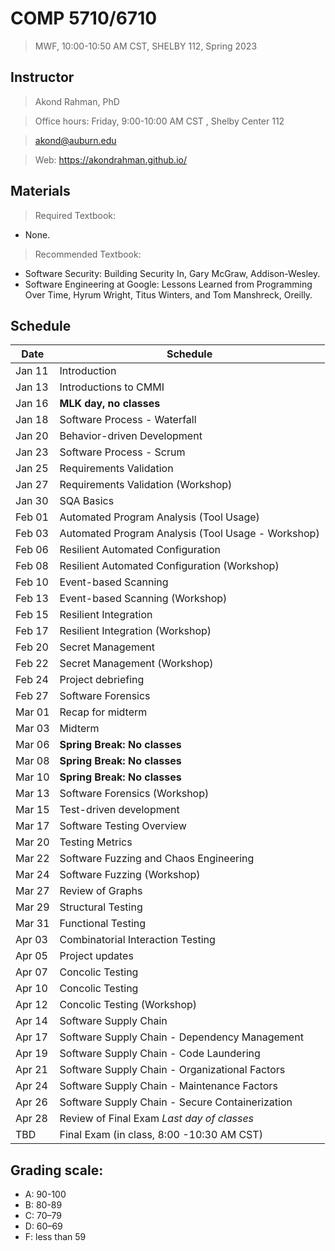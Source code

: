 # COMP 5710/6710 
> MWF, 10:00-10:50 AM CST, SHELBY 112, Spring 2023 

## Instructor 

> Akond Rahman, PhD 

> Office hours: Friday, 9:00-10:00 AM CST , Shelby Center 112 

> akond@auburn.edu 

> Web: https://akondrahman.github.io/ 




## Materials 

> Required Textbook: 
- None. 

> Recommended Textbook:  
- Software Security: Building Security In, Gary McGraw, Addison-Wesley.    
- Software Engineering at Google: Lessons Learned from Programming Over Time, Hyrum Wright, Titus Winters, and Tom Manshreck, Oreilly.    



## Schedule 


| Date    |  Schedule                                                     |
|---------|---------------------------------------------------------------|
| Jan 11  | Introduction                                                  |
| Jan 13  | Introductions to CMMI                                         |
| Jan 16  | **MLK day, no classes**                                       |
| Jan 18  | Software Process - Waterfall                                  |
| Jan 20  | Behavior-driven Development                                   |
| Jan 23  | Software Process - Scrum                                      |
| Jan 25  | Requirements Validation                                       |
| Jan 27  | Requirements Validation (Workshop)                            |
| Jan 30  | SQA Basics                                                    |
| Feb 01  | Automated Program Analysis (Tool Usage)                       |
| Feb 03  | Automated Program Analysis (Tool Usage - Workshop)            |
| Feb 06  | Resilient Automated Configuration                             |
| Feb 08  | Resilient Automated Configuration (Workshop)                  |
| Feb 10  | Event-based Scanning                                          |
| Feb 13  | Event-based Scanning (Workshop)                               |
| Feb 15  | Resilient Integration                                         |
| Feb 17  | Resilient Integration    (Workshop)                           |
| Feb 20  | Secret Management                                             |
| Feb 22  | Secret Management   (Workshop)                                |  
| Feb 24  | Project debriefing                                            |                                             
| Feb 27  | Software Forensics                                            |                 
| Mar 01  | Recap for midterm                                             |
| Mar 03  | Midterm                                                       |
| Mar 06  | **Spring Break: No classes**                                  |
| Mar 08  | **Spring Break: No classes**                                  |
| Mar 10  | **Spring Break: No classes**                                  |
| Mar 13  | Software Forensics (Workshop)                                 |
| Mar 15  | Test-driven development                                       |
| Mar 17  | Software Testing Overview                                     |     
| Mar 20  | Testing Metrics                                               |
| Mar 22  | Software Fuzzing and Chaos Engineering                        |
| Mar 24  | Software Fuzzing (Workshop)                                   |
| Mar 27  | Review of Graphs                                              |
| Mar 29  | Structural Testing                                            |
| Mar 31  | Functional Testing                                            |
| Apr 03  | Combinatorial Interaction Testing                             |
| Apr 05  | Project updates                                               |
| Apr 07  | Concolic Testing                                              |
| Apr 10  | Concolic Testing                                              |
| Apr 12  | Concolic Testing (Workshop)                                   |
| Apr 14  | Software Supply Chain                                         |
| Apr 17  | Software Supply Chain - Dependency Management                 |
| Apr 19  | Software Supply Chain - Code Laundering                       |
| Apr 21  | Software Supply Chain - Organizational Factors                |
| Apr 24  | Software Supply Chain - Maintenance Factors                   |
| Apr 26  | Software Supply Chain - Secure Containerization               |
| Apr 28  | Review of Final Exam *Last day of classes*                    |
| TBD     | Final Exam (in class, 8:00 -10:30 AM CST)                     |

 


## Grading scale: 
  - A: 90-100 
  - B: 80-89 
  - C: 70–79 
  - D: 60–69
  - F: less than 59



